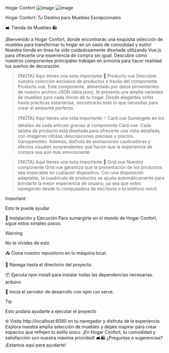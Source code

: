 Hogar Confort
![image](https://github.com/everjulian/hogar-confort/assets/97122875/4b76a352-80b6-4803-a777-b7de105d9900)
![image](https://github.com/everjulian/hogar-confort/assets/97122875/e75905e9-aee1-4df9-83da-ae9046f11a94)


Hogar Confort: Tu Destino para Muebles Excepcionales

🛋️ Tienda de Muebles 🛍️

¡Bienvenido a Hogar Confort, donde encontrarás una exquisita selección de muebles para transformar tu hogar en un oasis de comodidad y estilo! Nuestra tienda en línea ha sido cuidadosamente diseñada utilizando Vue.js para ofrecerte una experiencia de compra sin igual. Descubre cómo nuestros componentes principales trabajan en armonía para hacer realidad tus sueños de decoración.

>[!NOTA]
>Aqui tienes una nota importante 
📄 Products.vue
Descubre nuestra colección exclusiva de productos a través del componente Products.vue. Este componente, alimentado por datos provenientes de nuestro archivo JSON (data.json), te presenta una amplia variedad de muebles para cada rincón de tu hogar. Desde elegantes sofás hasta prácticas estanterías, encontrarás todo lo que necesitas para crear el ambiente perfecto.

>[!NOTA]
>Aqui tienes una nota importante 
🃏 Card.vue
Sumérgete en los detalles de cada artículo gracias al componente Card.vue. Cada tarjeta de producto está diseñada para ofrecerte una vista detallada, con imágenes nítidas, descripciones precisas y precios transparentes. Además, disfruta de animaciones cautivadoras y efectos visuales sorprendentes que hacen que la experiencia de compra sea aún más emocionante.

>[!NOTA]
>Aqui tienes una nota importante 
🔲 Grid.vue
Nuestro componente Grid.vue garantiza que la presentación de los productos sea impecable en cualquier dispositivo. Con una disposición adaptable, la cuadrícula de productos se ajusta automáticamente para brindarte la mejor experiencia de usuario, ya sea que estés navegando desde tu computadora de escritorio o tu teléfono móvil.

>[!IMPORTANT]
>Esto te puede ayudar

🚀 Instalación y Ejecución
Para sumergirte en el mundo de Hogar Confort, sigue estos simples pasos:


>[!WARNING]
>No te olvides de esto 


📥 Clona nuestro repositorio en tu máquina local.

📂 Navega hasta el directorio del proyecto.

📦 Ejecuta npm install para instalar todas las dependencias necesarias.
arduino


🚀 Inicia el servidor de desarrollo con npm run serve.

>[!TIP]
>Esto podara ayudarte a ejecutar el proyecto

🌐 Visita http://localhost:8080 en tu navegador y disfruta de la experiencia.
Explora nuestra amplia selección de muebles y déjate inspirar para crear espacios que reflejen tu estilo único. ¡En Hogar Confort, tu comodidad y satisfacción son nuestra máxima prioridad! 🛋️🛍️ ¿Preguntas o sugerencias? ¡Estamos aquí para ayudarte!

